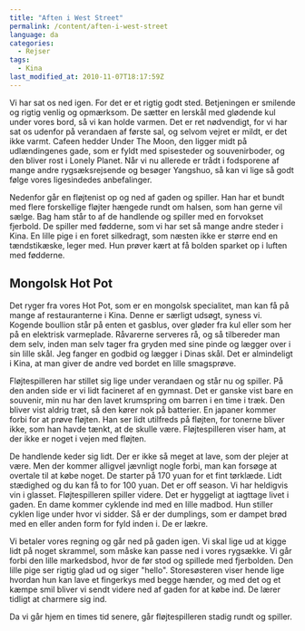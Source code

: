 ```yaml
---
title: "Aften i West Street"
permalink: /content/aften-i-west-street
language: da
categories:
  - Rejser
tags:
  - Kina
last_modified_at: 2010-11-07T18:17:59Z
---
```


Vi har sat os ned igen. For det er et rigtig godt sted. Betjeningen er smilende og rigtig venlig og opmærksom. De sætter en lerskål med glødende kul under vores bord, så vi kan holde varmen. Det er ret nødvendigt, for vi har sat os udenfor på verandaen af første sal, og selvom vejret er mildt, er det ikke varmt. Cafeen hedder Under The Moon, den ligger midt på udlændingenes gade, som er fyldt med spisesteder og souvenirboder, og den bliver rost i Lonely Planet. Når vi nu allerede er trådt i fodsporene af mange andre rygsæksrejsende og besøger Yangshuo, så kan vi lige så godt følge vores ligesindedes anbefalinger.

Nedenfor går en fløjtenist op og ned af gaden og spiller. Han har et bundt med flere forskellige fløjter hængede rundt om halsen, som han gerne vil sælge. Bag ham står to af de handlende og spiller med en forvokset fjerbold. De spiller med fødderne, som vi har set så mange andre steder i Kina. En lille pige i en foret silkedragt, som næsten ikke er større end en tændstikæske, leger med. Hun prøver kært at få bolden sparket op i luften med fødderne.

Mongolsk Hot Pot
----------------

Det ryger fra vores Hot Pot, som er en mongolsk specialitet, man kan få på mange af restauranterne i Kina. Denne er særligt udsøgt, syness vi. Kogende boullion står på enten et gasblus, over gløder fra kul eller som her på en elektrisk varmeplade. Råvarerne serveres rå, og så tilbereder man dem selv, inden man selv tager fra gryden med sine pinde og lægger over i sin lille skål. Jeg fanger en godbid og lægger i Dinas skål. Det er almindeligt i Kina, at man giver de andre ved bordet en lille smagsprøve.

Fløjtespilleren har stillet sig lige under verandaen og står nu og spiller. På den anden side er vi lidt facineret af en gymnast. Det er ganske vist bare en souvenir, min nu har den lavet krumspring om barren i en time i træk. Den bliver vist aldrig træt, så den kører nok på batterier. En japaner kommer forbi for at prøve fløjten. Han ser lidt utilfreds på fløjten, for tonerne bliver ikke, som han havde tænkt, at de skulle være. Fløjtespilleren viser ham, at der ikke er noget i vejen med fløjten.

De handlende keder sig lidt. Der er ikke så meget at lave, som der plejer at være. Men der kommer alligvel jævnligt nogle forbi, man kan forsøge at overtale til at købe noget. De starter på 170 yuan for et fint tørklæde. Lidt stædighed og du kan få to for 100 yuan. Det er off season. Vi har heldigvis vin i glasset. Fløjtespilleren spiller videre. Det er hyggeligt at iagttage livet i gaden. En dame kommer cyklende ind med en lille madbod. Hun stiller cyklen lige under hvor vi sidder. Så er der dumplings, som er dampet brød med en eller anden form for fyld inden i. De er lækre.

Vi betaler vores regning og går ned på gaden igen. Vi skal lige ud at kigge lidt på noget skrammel, som måske kan passe ned i vores rygsække. Vi går forbi den lille markedsbod, hvor de før stod og spillede med fjerbolden. Den lille pige ser rigtig glad ud og siger "hello". Storesøsteren viser hende lige hvordan hun kan lave et fingerkys med begge hænder, og med det og et kæmpe smil bliver vi sendt videre ned af gaden for at købe ind. De lærer tidligt at charmere sig ind.

Da vi går hjem en times tid senere, går fløjtespilleren stadig rundt og spiller.
